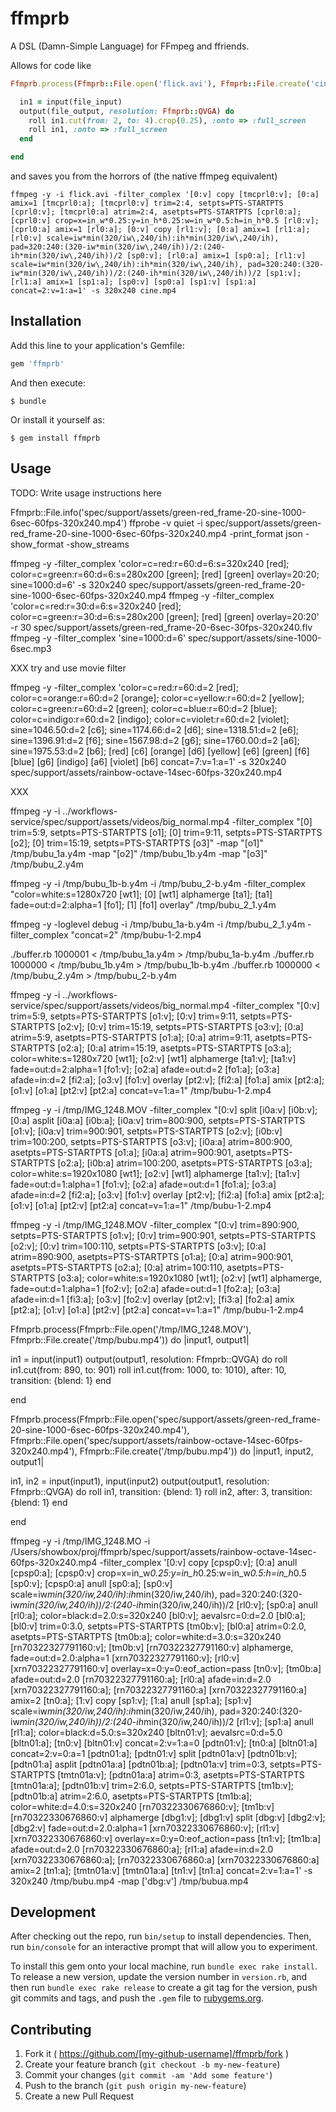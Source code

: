 # ffmprb

A DSL (Damn-Simple Language) for FFmpeg and ffriends.

Allows for code like
```ruby
Ffmprb.process(Ffmprb::File.open('flick.avi'), Ffmprb::File.create('cine.mp4')) do |file_input, file_output|

  in1 = input(file_input)
  output(file_output, resolution: Ffmprb::QVGA) do
    roll in1.cut(from: 2, to: 4).crop(0.25), :onto => :full_screen
    roll in1, :onto => :full_screen
  end

end
```
and saves you from the horrors of (the native ffmpeg equivalent)
```
ffmpeg -y -i flick.avi -filter_complex '[0:v] copy [tmcprl0:v]; [0:a] amix=1 [tmcprl0:a]; [tmcprl0:v] trim=2:4, setpts=PTS-STARTPTS [cprl0:v]; [tmcprl0:a] atrim=2:4, asetpts=PTS-STARTPTS [cprl0:a]; [cprl0:v] crop=x=in_w*0.25:y=in_h*0.25:w=in_w*0.5:h=in_h*0.5 [rl0:v]; [cprl0:a] amix=1 [rl0:a]; [0:v] copy [rl1:v]; [0:a] amix=1 [rl1:a]; [rl0:v] scale=iw*min(320/iw\,240/ih):ih*min(320/iw\,240/ih), pad=320:240:(320-iw*min(320/iw\,240/ih))/2:(240-ih*min(320/iw\,240/ih))/2 [sp0:v]; [rl0:a] amix=1 [sp0:a]; [rl1:v] scale=iw*min(320/iw\,240/ih):ih*min(320/iw\,240/ih), pad=320:240:(320-iw*min(320/iw\,240/ih))/2:(240-ih*min(320/iw\,240/ih))/2 [sp1:v]; [rl1:a] amix=1 [sp1:a]; [sp0:v] [sp0:a] [sp1:v] [sp1:a] concat=2:v=1:a=1' -s 320x240 cine.mp4
```

## Installation

Add this line to your application's Gemfile:

```ruby
gem 'ffmprb'
```

And then execute:

    $ bundle

Or install it yourself as:

    $ gem install ffmprb

## Usage

TODO: Write usage instructions here

Ffmprb::File.info('spec/support/assets/green-red_frame-20-sine-1000-6sec-60fps-320x240.mp4')
ffprobe -v quiet -i spec/support/assets/green-red_frame-20-sine-1000-6sec-60fps-320x240.mp4 -print_format json -show_format -show_streams

ffmpeg -y -filter_complex 'color=c=red:r=60:d=6:s=320x240 [red]; color=c=green:r=60:d=6:s=280x200 [green]; [red] [green] overlay=20:20; sine=1000:d=6' -s 320x240 spec/support/assets/green-red_frame-20-sine-1000-6sec-60fps-320x240.mp4
ffmpeg -y -filter_complex 'color=c=red:r=30:d=6:s=320x240 [red]; color=c=green:r=30:d=6:s=280x200 [green]; [red] [green] overlay=20:20' -r 30 spec/support/assets/green-red_frame-20-6sec-30fps-320x240.flv
ffmpeg -y -filter_complex 'sine=1000:d=6' spec/support/assets/sine-1000-6sec.mp3

XXX try and use movie filter

ffmpeg -y -filter_complex 'color=c=red:r=60:d=2 [red]; color=c=orange:r=60:d=2 [orange]; color=c=yellow:r=60:d=2 [yellow]; color=c=green:r=60:d=2 [green]; color=c=blue:r=60:d=2 [blue]; color=c=indigo:r=60:d=2 [indigo]; color=c=violet:r=60:d=2 [violet]; sine=1046.50:d=2 [c6]; sine=1174.66:d=2 [d6]; sine=1318.51:d=2 [e6]; sine=1396.91:d=2 [f6]; sine=1567.98:d=2 [g6]; sine=1760.00:d=2 [a6]; sine=1975.53:d=2 [b6]; [red] [c6] [orange] [d6] [yellow] [e6] [green] [f6] [blue] [g6] [indigo] [a6] [violet] [b6] concat=7:v=1:a=1' -s 320x240 spec/support/assets/rainbow-octave-14sec-60fps-320x240.mp4

XXX

ffmpeg -y -i ../workflows-service/spec/support/assets/videos/big_normal.mp4 -filter_complex "[0] trim=5:9, setpts=PTS-STARTPTS [o1]; [0] trim=9:11, setpts=PTS-STARTPTS [o2]; [0] trim=15:19, setpts=PTS-STARTPTS [o3]" -map "[o1]" /tmp/bubu_1a.y4m -map "[o2]" /tmp/bubu_1b.y4m -map "[o3]" /tmp/bubu_2.y4m

ffmpeg -y -i /tmp/bubu_1b-b.y4m -i /tmp/bubu_2-b.y4m -filter_complex "color=white:s=1280x720 [wt1]; [0] [wt1] alphamerge [ta1]; [ta1] fade=out:d=2:alpha=1 [fo1]; [1] [fo1] overlay" /tmp/bubu_2_1.y4m

ffmpeg -y -loglevel debug -i /tmp/bubu_1a-b.y4m -i /tmp/bubu_2_1.y4m -filter_complex "concat=2" /tmp/bubu-1-2.mp4

./buffer.rb 1000001 < /tmp/bubu_1a.y4m > /tmp/bubu_1a-b.y4m
./buffer.rb 1000000 < /tmp/bubu_1b.y4m > /tmp/bubu_1b-b.y4m
./buffer.rb 1000000 < /tmp/bubu_2.y4m > /tmp/bubu_2-b.y4m


ffmpeg -y -i ../workflows-service/spec/support/assets/videos/big_normal.mp4  -filter_complex "[0:v] trim=5:9, setpts=PTS-STARTPTS [o1:v]; [0:v] trim=9:11, setpts=PTS-STARTPTS [o2:v]; [0:v] trim=15:19, setpts=PTS-STARTPTS [o3:v]; [0:a] atrim=5:9, asetpts=PTS-STARTPTS [o1:a]; [0:a] atrim=9:11, asetpts=PTS-STARTPTS [o2:a]; [0:a] atrim=15:19, asetpts=PTS-STARTPTS [o3:a]; color=white:s=1280x720 [wt1]; [o2:v] [wt1] alphamerge [ta1:v]; [ta1:v] fade=out:d=2:alpha=1 [fo1:v]; [o2:a] afade=out:d=2 [fo1:a]; [o3:a] afade=in:d=2 [fi2:a]; [o3:v] [fo1:v] overlay [pt2:v]; [fi2:a] [fo1:a] amix [pt2:a]; [o1:v] [o1:a] [pt2:v] [pt2:a] concat=v=1:a=1" /tmp/bubu-1-2.mp4

ffmpeg -y -i /tmp/IMG_1248.MOV  -filter_complex "[0:v] split [i0a:v] [i0b:v]; [0:a] asplit [i0a:a] [i0b:a]; [i0a:v] trim=800:900, setpts=PTS-STARTPTS [o1:v]; [i0a:v] trim=900:901, setpts=PTS-STARTPTS [o2:v]; [i0b:v] trim=100:200, setpts=PTS-STARTPTS [o3:v]; [i0a:a] atrim=800:900, asetpts=PTS-STARTPTS [o1:a]; [i0a:a] atrim=900:901, asetpts=PTS-STARTPTS [o2:a]; [i0b:a] atrim=100:200, asetpts=PTS-STARTPTS [o3:a]; color=white:s=1920x1080 [wt1]; [o2:v] [wt1] alphamerge [ta1:v]; [ta1:v] fade=out:d=1:alpha=1 [fo1:v]; [o2:a] afade=out:d=1 [fo1:a]; [o3:a] afade=in:d=2 [fi2:a]; [o3:v] [fo1:v] overlay [pt2:v]; [fi2:a] [fo1:a] amix [pt2:a]; [o1:v] [o1:a] [pt2:v] [pt2:a] concat=v=1:a=1" /tmp/bubu-1-2.mp4

ffmpeg -y -i /tmp/IMG_1248.MOV  -filter_complex "[0:v] trim=890:900, setpts=PTS-STARTPTS [o1:v]; [0:v] trim=900:901, setpts=PTS-STARTPTS [o2:v]; [0:v] trim=100:110, setpts=PTS-STARTPTS [o3:v]; [0:a] atrim=890:900, asetpts=PTS-STARTPTS [o1:a]; [0:a] atrim=900:901, asetpts=PTS-STARTPTS [o2:a]; [0:a] atrim=100:110, asetpts=PTS-STARTPTS [o3:a]; color=white:s=1920x1080 [wt1]; [o2:v] [wt1] alphamerge, fade=out:d=1:alpha=1 [fo2:v]; [o2:a] afade=out:d=1 [fo2:a]; [o3:a] afade=in:d=1 [fi3:a]; [o3:v] [fo2:v] overlay [pt2:v]; [fi3:a] [fo2:a] amix [pt2:a]; [o1:v] [o1:a] [pt2:v] [pt2:a] concat=v=1:a=1" /tmp/bubu-1-2.mp4

Ffmprb.process(Ffmprb::File.open('/tmp/IMG_1248.MOV'), Ffmprb::File.create('/tmp/bubu.mp4')) do |input1, output1|

  in1 = input(input1)
  output(output1, resolution: Ffmprb::QVGA) do
    roll in1.cut(from: 890, to: 901)
    roll in1.cut(from: 1000, to: 1010), after: 10, transition: {blend: 1}
  end

end

Ffmprb.process(Ffmprb::File.open('spec/support/assets/green-red_frame-20-sine-1000-6sec-60fps-320x240.mp4'), Ffmprb::File.open('spec/support/assets/rainbow-octave-14sec-60fps-320x240.mp4'), Ffmprb::File.create('/tmp/bubu.mp4')) do |input1, input2, output1|

  in1, in2 = input(input1), input(input2)
  output(output1, resolution: Ffmprb::QVGA) do
    roll in1, transition: {blend: 1}
    roll in2, after: 3, transition: {blend: 1}
  end

end

ffmpeg -y -i /tmp/IMG_1248.MO -i /Users/showbox/proj/ffmprb/spec/support/assets/rainbow-octave-14sec-60fps-320x240.mp4 -filter_complex '[0:v] copy [cpsp0:v]; [0:a] anull [cpsp0:a]; [cpsp0:v] crop=x=in_w*0.25:y=in_h*0.25:w=in_w*0.5:h=in_h*0.5 [sp0:v]; [cpsp0:a] anull [sp0:a]; [sp0:v] scale=iw*min(320/iw\,240/ih):ih*min(320/iw\,240/ih), pad=320:240:(320-iw*min(320/iw\,240/ih))/2:(240-ih*min(320/iw\,240/ih))/2 [rl0:v]; [sp0:a] anull [rl0:a]; color=black:d=2.0:s=320x240 [bl0:v]; aevalsrc=0:d=2.0 [bl0:a]; [bl0:v] trim=0:3.0, setpts=PTS-STARTPTS [tm0b:v]; [bl0:a] atrim=0:2.0, asetpts=PTS-STARTPTS [tm0b:a]; color=white:d=3.0:s=320x240 [rn70322327791160:v]; [tm0b:v] [rn70322327791160:v] alphamerge, fade=out:d=2.0:alpha=1 [xrn70322327791160:v]; [rl0:v] [xrn70322327791160:v] overlay=x=0:y=0:eof_action=pass [tn0:v]; [tm0b:a] afade=out:d=2.0 [rn70322327791160:a]; [rl0:a] afade=in:d=2.0 [xrn70322327791160:a]; [rn70322327791160:a] [xrn70322327791160:a] amix=2 [tn0:a]; [1:v] copy [sp1:v]; [1:a] anull [sp1:a]; [sp1:v] scale=iw*min(320/iw\,240/ih):ih*min(320/iw\,240/ih), pad=320:240:(320-iw*min(320/iw\,240/ih))/2:(240-ih*min(320/iw\,240/ih))/2 [rl1:v]; [sp1:a] anull [rl1:a]; color=black:d=5.0:s=320x240 [bltn01:v]; aevalsrc=0:d=5.0 [bltn01:a]; [tn0:v] [bltn01:v] concat=2:v=1:a=0 [pdtn01:v]; [tn0:a] [bltn01:a] concat=2:v=0:a=1 [pdtn01:a]; [pdtn01:v] split [pdtn01a:v] [pdtn01b:v]; [pdtn01:a] asplit [pdtn01a:a] [pdtn01b:a]; [pdtn01a:v] trim=0:3, setpts=PTS-STARTPTS [tmtn01a:v]; [pdtn01a:a] atrim=0:3, asetpts=PTS-STARTPTS [tmtn01a:a]; [pdtn01b:v] trim=2:6.0, setpts=PTS-STARTPTS [tm1b:v]; [pdtn01b:a] atrim=2:6.0, asetpts=PTS-STARTPTS [tm1b:a]; color=white:d=4.0:s=320x240 [rn70322330676860:v]; [tm1b:v] [rn70322330676860:v] alphamerge [dbg1:v]; [dbg1:v] split [dbg:v] [dbg2:v]; [dbg2:v] fade=out:d=2.0:alpha=1 [xrn70322330676860:v]; [rl1:v] [xrn70322330676860:v] overlay=x=0:y=0:eof_action=pass [tn1:v]; [tm1b:a] afade=out:d=2.0 [rn70322330676860:a]; [rl1:a] afade=in:d=2.0 [xrn70322330676860:a]; [rn70322330676860:a] [xrn70322330676860:a] amix=2 [tn1:a]; [tmtn01a:v] [tmtn01a:a] [tn1:v] [tn1:a] concat=2:v=1:a=1' -s 320x240 /tmp/bubu.mp4 -map ['dbg:v'] /tmp/bubua.mp4



## Development

After checking out the repo, run `bin/setup` to install dependencies. Then, run `bin/console` for an interactive prompt that will allow you to experiment.

To install this gem onto your local machine, run `bundle exec rake install`. To release a new version, update the version number in `version.rb`, and then run `bundle exec rake release` to create a git tag for the version, push git commits and tags, and push the `.gem` file to [rubygems.org](https://rubygems.org).

## Contributing

1. Fork it ( https://github.com/[my-github-username]/ffmprb/fork )
2. Create your feature branch (`git checkout -b my-new-feature`)
3. Commit your changes (`git commit -am 'Add some feature'`)
4. Push to the branch (`git push origin my-new-feature`)
5. Create a new Pull Request
